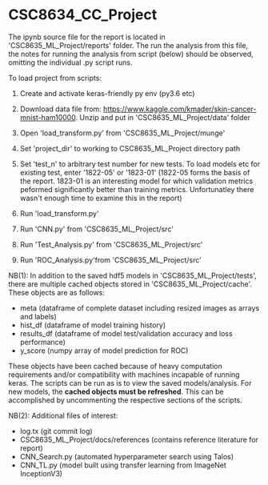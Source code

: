 # CSC8634_CC_Project

The ipynb source file for the report is located in 'CSC8635_ML_Project/reports' folder. The run the analysis from this file, the notes for running the analysis from script (below) should be observed, omitting the individual .py script runs.

To load project from scripts:

1. Create and activate keras-friendly py env (py3.6 etc)

2. Download data file from: https://www.kaggle.com/kmader/skin-cancer-mnist-ham10000. Unzip and put in 'CSC8635_ML_Project/data' folder

3. Open 'load_transform.py' from 'CSC8635_ML_Project/munge'

4. Set 'project_dir' to working to CSC8635_ML_Project directory path

5. Set 'test_n' to arbitrary test number for new tests. To load models etc for existing test, enter '1822-05' or '1823-01' (1822-05 forms the basis of the report. 1823-01 is an interesting model for which validation metrics peformed significantly better than training metrics. Unfortunatley there wasn't enough time to examine this in the report)

6. Run 'load_transform.py'

7. Run 'CNN.py' from 'CSC8635_ML_Project/src'

8. Run 'Test_Analysis.py' from 'CSC8635_ML_Project/src'

9. Run 'ROC_Analysis.py'from 'CSC8635_ML_Project/src'

NB(1): In addition to the saved hdf5 models in 'CSC8635_ML_Project/tests', there are multiple cached objects stored in 'CSC8635_ML_Project/cache'. These objects are as follows:

* meta (dataframe of complete dataset including resized images as arrays and labels)
* hist_df (dataframe of model training history)
* results_df (dataframe of model test/validation accuracy and loss performance)
* y_score (numpy array of model prediction for ROC)

These objects have been cached because of heavy computation requirements and/or compatibility with machines incapable of running keras. The scripts can be run as is to view the saved models/analysis. For new models, the **cached objects must be refreshed**. This can be accomplished by uncommenting the respective sections of the scripts. 

NB(2): Additional files of interest:

* log.tx (git commit log)
* CSC8635_ML_Project/docs/references (contains reference literature for report)
* CNN_Search.py (automated hyperparameter search using Talos)
* CNN_TL.py (model built using transfer learning from ImageNet InceptionV3)
